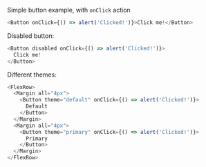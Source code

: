 Simple button example, with `onClick` action

```js
<Button onClick={() => alert('Clicked!')}>Click me!</Button>
```

Disabled button:

```js
<Button disabled onClick={() => alert('Clicked!')}>
  Click me!
</Button>
```

Different themes:

```js
<FlexRow>
  <Margin all="4px">
    <Button theme="default" onClick={() => alert('Clicked!')}>
      Default
    </Button>
  </Margin>
  <Margin all="4px">
    <Button theme="primary" onClick={() => alert('Clicked!')}>
      Primary
    </Button>
  </Margin>
</FlexRow>
```
